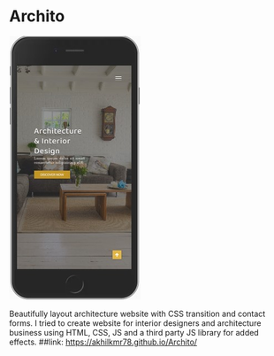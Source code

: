 # Archito

![alt text](https://github.com/Akhilkmr78/Archito/blob/main/Archito%20mobile.jpg?raw=true)

Beautifully layout architecture website with CSS transition and contact forms. I tried to create website for interior designers and architecture business using HTML, CSS, JS and a third party JS library for added effects.
##link:
https://akhilkmr78.github.io/Archito/
